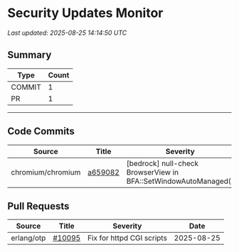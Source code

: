 # Security Updates Monitor

*Last updated: 2025-08-25 14:14:50 UTC*

## Summary
| Type | Count |
|------|-------|
| COMMIT | 1 |
| PR | 1 |

---

## Code Commits

| Source | Title | Severity | Date |
|--------|-------|----------|------|
| chromium/chromium | [a659082](https://github.com/chromium/chromium/commit/a659082cd3753e336221f33bb40efbd003eb3be1) | [bedrock] null-check BrowserView in BFA::SetWindowAutoManaged() | 2025-08-24 |

## Pull Requests

| Source | Title | Severity | Date |
|--------|-------|----------|------|
| erlang/otp | [#10095](https://github.com/erlang/otp/pull/10095) | Fix for httpd CGI scripts | 2025-08-25 |

